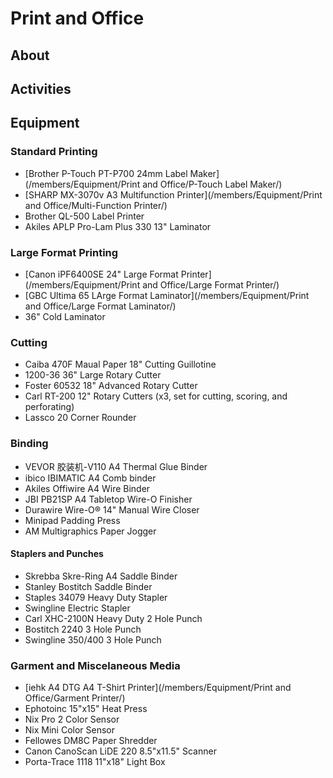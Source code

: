 # Print and Office

## About
## Activities
## Equipment
### Standard Printing
* [Brother P-Touch PT-P700 24mm Label Maker](/members/Equipment/Print and Office/P-Touch Label Maker/)
* [SHARP MX-3070v A3 Multifunction Printer](/members/Equipment/Print and Office/Multi-Function Printer/)
* Brother QL-500 Label Printer
* Akiles APLP Pro-Lam Plus 330 13" Laminator
  
### Large Format Printing
* [Canon iPF6400SE 24" Large Format Printer](/members/Equipment/Print and Office/Large Format Printer/)
* [GBC Ultima 65 LArge Format Laminator](/members/Equipment/Print and Office/Large Format Laminator/)
* 36" Cold Laminator
### Cutting
* Caiba 470F Maual Paper 18" Cutting Guillotine
* 1200-36 36" Large Rotary Cutter
* Foster 60532 18" Advanced Rotary Cutter
* Carl RT-200 12" Rotary Cutters (x3, set for cutting, scoring, and perforating)
* Lassco 20 Corner Rounder

### Binding
* VEVOR 胶装机-V110 A4 Thermal Glue Binder
* ibico IBIMATIC A4 Comb binder
* Akiles Offiwire A4 Wire Binder
* JBI PB21SP A4 Tabletop Wire-O Finisher
* Durawire Wire-O® 14" Manual Wire Closer
* Minipad Padding Press
* AM Multigraphics Paper Jogger

#### Staplers and Punches
* Skrebba Skre-Ring A4 Saddle Binder
* Stanley Bostitch Saddle Binder
* Staples 34079 Heavy Duty Stapler
* Swingline Electric Stapler
* Carl XHC-2100N Heavy Duty 2 Hole Punch
* Bostitch 2240 3 Hole Punch
* Swingline 350/400 3 Hole Punch

### Garment and Miscelaneous Media
* [iehk A4 DTG A4 T-Shirt Printer](/members/Equipment/Print and Office/Garment Printer/)
* Ephotoinc 15"x15" Heat Press
* Nix Pro 2 Color Sensor
* Nix Mini Color Sensor
* Fellowes DM8C Paper Shredder
* Canon CanoScan LiDE 220 8.5"x11.5" Scanner
* Porta-Trace 1118 11"x18" Light Box
